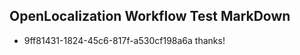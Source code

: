 ## OpenLocalization Workflow Test MarkDown
* 9ff81431-1824-45c6-817f-a530cf198a6a thanks!

<!--HONumber=Jul16_HO2-->



